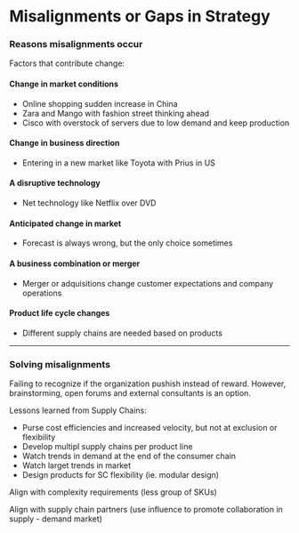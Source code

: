 # Misalignments or Gaps in Strategy

### Reasons misalignments occur

Factors that contribute change:

#### Change in market conditions

- Online shopping sudden increase in China
- Zara and Mango with fashion street thinking ahead
- Cisco with overstock of servers due to low demand and keep production

#### Change in business direction

- Entering in a new market like Toyota with Prius in US

#### A disruptive technology

- Net technology like Netflix over DVD

#### Anticipated change in market

- Forecast is always wrong, but the only choice sometimes

#### A business combination or merger

- Merger or adquisitions change customer expectations and company operations

#### Product life cycle changes

- Different supply chains are needed based on products

<hr>

### Solving misalignments

Failing to recognize if the organization pushish instead of reward. However, brainstorming, open forums and external consultants is an option.

Lessons learned from Supply Chains:

- Purse cost efficiencies and increased velocity, but not at exclusion or flexibility
- Develop multipl supply chains per product line
- Watch trends in demand at the end of the consumer chain
- Watch larget trends in market
- Design products for SC flexibility (ie. modular design)



Align with complexity requirements (less group of SKUs)

Align with supply chain partners (use influence to promote collaboration in supply - demand market)

